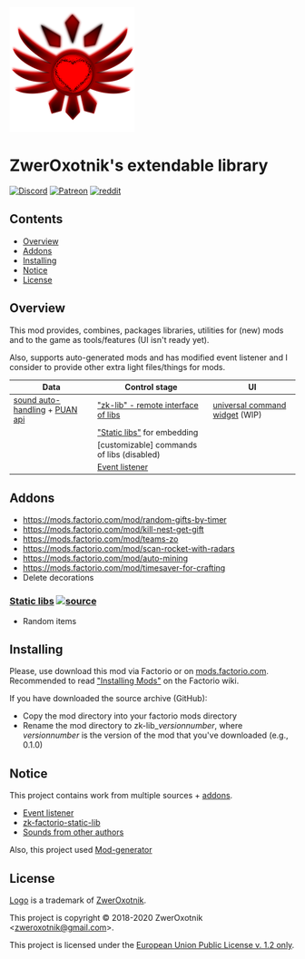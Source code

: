 [![thumbnail](/thumbnail.png)][homepage]
# ZwerOxotnik's extendable library

[![Discord](https://i.imgur.com/GYTxQdx.png)](https://discordapp.com/invite/YyJVUCa)
[![Patreon](https://i.imgur.com/6n2ifle.png)](https://www.patreon.com/ZwerOxotnik)
[![reddit](https://i.imgur.com/J1k7aGJ.png)](https://reddit.com/r/ZwerOxotnik)

## Contents

* [Overview](#overview)
* [Addons](#addons)
* [Installing](#installing)
* [Notice](#notice)
* [License](#license)

## Overview

This mod provides, combines, packages libraries, utilities for (new) mods and to the game as tools/features (UI isn't ready yet).

Also, supports auto-generated mods and has modified event listener and I consider to provide other extra light files/things for mods.  

| Data | Control stage | UI |
| ----------- | ---------- | --------- |
| [sound auto-handling](https://github.com/ZwerOxotnik/Mod-generator) + [PUAN api](/data-api/puan_api.lua) | ["zk-lib" - remote interface of libs](/zk-lib/control.lua) | [universal command widget](zk-lib/universal-command-widget) (WIP) |
| | ["Static libs"](#static-libs) for embedding | |
| | [customizable] commands of libs (disabled) | |
| | [Event listener][event-listener] | |

## Addons

* https://mods.factorio.com/mod/random-gifts-by-timer
* https://mods.factorio.com/mod/kill-nest-get-gift
* https://mods.factorio.com/mod/teams-zo
* https://mods.factorio.com/mod/scan-rocket-with-radars
* https://mods.factorio.com/mod/auto-mining
* https://mods.factorio.com/mod/timesaver-for-crafting
* Delete decorations

### <a name="static-libs"></a> [Static libs](/static-libs) [![source](https://img.shields.io/badge/%E2%81%A4-source-blue.svg?logo=github&colorB=7289DA)](https://github.com/ZwerOxotnik/zk-factorio-static-lib)

* Random items

## Installing

Please, use download this mod via Factorio or on [mods.factorio.com][homepage].\
Recommended to read ["Installing Mods"](https://wiki.factorio.com/index.php?title=Installing_Mods) on the Factorio wiki.

If you have downloaded the source archive (GitHub):

* Copy the mod directory into your factorio mods directory
* Rename the mod directory to zk-lib_*versionnumber*, where *versionnumber* is the version of the mod that you've downloaded (e.g., 0.1.0)

## Notice

This project contains work from multiple sources + [addons](#overview).

* [Event listener][event-listener]
* [zk-factorio-static-lib](https://github.com/ZwerOxotnik/zk-factorio-static-lib)
* [Sounds from other authors](/sound/README.txt)

Also, this project used [Mod-generator](https://github.com/ZwerOxotnik/Mod-generator)

## License

[Logo](/thumbnail.png) is a trademark of [ZwerOxotnik][ZwerOxotnik].

This project is copyright © 2018-2020 ZwerOxotnik \<zweroxotnik@gmail.com\>.

This project is licensed under the [European Union Public License v. 1.2 only](/LICENCE).

[homepage]: http://mods.factorio.com/mod/zk-lib
[ZwerOxotnik]: github.com/ZwerOxotnik/
[event-listener]: https://gitlab.com/ZwerOxotnik/factorio-event-listener